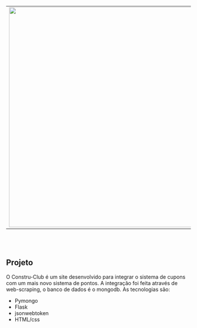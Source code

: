 <table align="center">
  <tr>
    <td>
      <a href="https://github.com/its-vitor/mongeasy">
        <img src="https://github.com/its-vitor/constru-club/assets/146399948/3d87364a-244e-4257-8c59-7c25807ed00f" width="600">
      </a>
    </td>
    <td>
      <a href="https://www.instagram.com/desdobra.app/">
        <img src="https://img.shields.io/badge/Instagram-E4405F?style=for-the-badge&logo=instagram&logoColor=white">
      </a>
      <br>
      <a href="https://www.desdobrae.com.br">
        <img src="https://img.shields.io/website-up-down-green-red/http/monip.org.svg">
      </a>
      <br>
      <img src="https://img.shields.io/badge/Maintained%3F-yes-green.svg">
    </td>
  </tr>
</table>
<br><br>

## Projeto
O Constru-Club é um site desenvolvido para integrar o sistema de cupons com um mais novo sistema de pontos. A integração foi feita através de web-scraping, o banco de dados é o mongodb. As tecnologias são:
- Pymongo
- Flask
- jsonwebtoken
- HTML/css
  
